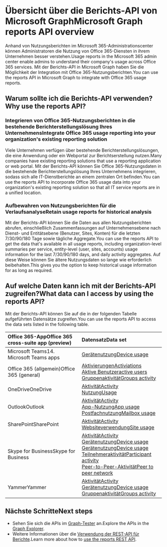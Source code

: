 # <a name="microsoft-graph-reports-api-overview"></a><span data-ttu-id="63584-101">Übersicht über die Berichts-API von Microsoft Graph</span><span class="sxs-lookup"><span data-stu-id="63584-101">Microsoft Graph reports API overview</span></span>

<span data-ttu-id="63584-102">Anhand von Nutzungsberichten im Microsoft 365-Administrationscenter können Administratoren die Nutzung von Office 365-Diensten in ihrem Unternehmen besser verstehen.</span><span class="sxs-lookup"><span data-stu-id="63584-102">Usage reports in the Microsoft 365 admin center enable admins to understand their company's usage across Office 365 services.</span></span> <span data-ttu-id="63584-103">Mit der Berichts-API in Microsoft Graph haben Sie die Möglichkeit der Integration mit Office 365-Nutzungsberichten.</span><span class="sxs-lookup"><span data-stu-id="63584-103">You can use the reports API in Microsoft Graph to integrate with Office 365 usage reports.</span></span>

## <a name="why-use-the-reports-api"></a><span data-ttu-id="63584-104">Warum sollte ich die Berichts-API verwenden?</span><span class="sxs-lookup"><span data-stu-id="63584-104">Why use the reports API?</span></span>

### <a name="integrate-office-365-usage-reporting-into-your-organizations-existing-reporting-solution"></a><span data-ttu-id="63584-105">Integrieren von Office 365-Nutzungsberichten in die bestehende Berichterstellungslösung Ihres Unternehmens</span><span class="sxs-lookup"><span data-stu-id="63584-105">Integrate Office 365 usage reporting into your organization's existing reporting solution</span></span>
<span data-ttu-id="63584-106">Viele Unternehmen verfügen über bestehende Berichterstellungslösungen, die eine Anwendung oder ein Webportal zur Berichtserstellung nutzen.</span><span class="sxs-lookup"><span data-stu-id="63584-106">Many companies have existing reporting solutions that use a reporting application or web portal.</span></span> <span data-ttu-id="63584-107">Mit der Berichts-API können Sie Office 365-Nutzungsdaten in die bestehende Berichterstellungslösung Ihres Unternehmens integrieren, sodass sich alle IT-Dienstberichte an einem zentralen Ort befinden.</span><span class="sxs-lookup"><span data-stu-id="63584-107">You can use the reports API to incorporate Office 365 usage data into your organization's existing reporting solution so that all IT service reports are in a unified location.</span></span>  

### <a name="retain-usage-reports-for-historical-analysis"></a><span data-ttu-id="63584-108">Aufbewahren von Nutzungsberichten für die Verlaufsanalyse</span><span class="sxs-lookup"><span data-stu-id="63584-108">Retain usage reports for historical analysis</span></span>
<span data-ttu-id="63584-109">Mit der Berichts-API können Sie die Daten aus allen Nutzungsberichten abrufen, einschließlich Zusammenfassungen auf Unternehmensebene nach Dienst- und Entitätsebene (Benutzer, Sites, Konten) für die letzten 7/30/90/180 Tage sowie tägliche Aggregate.</span><span class="sxs-lookup"><span data-stu-id="63584-109">You can use the reports API to get the data that's available in all usage reports, including organization-level summaries per service, entity-level (user, sites, accounts) usage information for the last 7/30/90/180 days, and daily activity aggregates.</span></span> <span data-ttu-id="63584-110">Auf diese Weise können Sie ältere Nutzungsdaten so lange wie erforderlich beibehalten.</span><span class="sxs-lookup"><span data-stu-id="63584-110">This gives you the option to keep historical usage information for as long as required.</span></span>

## <a name="what-data-can-i-access-by-using-the-reports-api"></a><span data-ttu-id="63584-111">Auf welche Daten kann ich mit der Berichts-API zugreifen?</span><span class="sxs-lookup"><span data-stu-id="63584-111">What data can I access by using the reports API?</span></span>

<span data-ttu-id="63584-112">Mit der Berichts-API können Sie auf die in der folgenden Tabelle aufgeführten Datensätze zugreifen.</span><span class="sxs-lookup"><span data-stu-id="63584-112">You can use the reports API to access the data sets listed in the following table.</span></span>

|<span data-ttu-id="63584-113">Office 365-App</span><span class="sxs-lookup"><span data-stu-id="63584-113">Office 365 cross-suite app (preview)</span></span>|<span data-ttu-id="63584-114">Datensatz</span><span class="sxs-lookup"><span data-stu-id="63584-114">Data set</span></span>|
|:--------|:--------|
|<span data-ttu-id="63584-115">Microsoft Teams</span><span class="sxs-lookup"><span data-stu-id="63584-115">14. Microsoft Teams apps</span></span>|[<span data-ttu-id="63584-116">Gerätenutzung</span><span class="sxs-lookup"><span data-stu-id="63584-116">Device usage</span></span>](../api-reference/v1.0/resources/microsoft_teams_device_usage_reports.md)<br/>|[<span data-ttu-id="63584-117">Benutzeraktivität</span><span class="sxs-lookup"><span data-stu-id="63584-117">User activity</span></span>](../api-reference/v1.0/resources/microsoft_teams_user_activity_reports.md)|
|<span data-ttu-id="63584-118">Office 365 (allgemein)</span><span class="sxs-lookup"><span data-stu-id="63584-118">Office 365 (general)</span></span> |[<span data-ttu-id="63584-119">Aktivierungen</span><span class="sxs-lookup"><span data-stu-id="63584-119">Activiations</span></span>](../api-reference/v1.0/resources/office_365_activations_reports.md)<br/>[<span data-ttu-id="63584-120">Aktive Benutzer</span><span class="sxs-lookup"><span data-stu-id="63584-120">active users</span></span>](../api-reference/v1.0/resources/office_365_active_users_reports.md)<br/>[<span data-ttu-id="63584-121">Gruppenaktivität</span><span class="sxs-lookup"><span data-stu-id="63584-121">Groups activity</span></span>](../api-reference/v1.0/resources/office_365_groups_activity_reports.md)|
|<span data-ttu-id="63584-122">OneDrive</span><span class="sxs-lookup"><span data-stu-id="63584-122">OneDrive</span></span> |[<span data-ttu-id="63584-123">Aktivität</span><span class="sxs-lookup"><span data-stu-id="63584-123">Activity</span></span>](../api-reference/v1.0/resources/onedrive_activity_reports.md)<br/>[<span data-ttu-id="63584-124">Nutzung</span><span class="sxs-lookup"><span data-stu-id="63584-124">Usage</span></span>](../api-reference/v1.0/resources/onedrive_usage_reports.md)|
|<span data-ttu-id="63584-125">Outlook</span><span class="sxs-lookup"><span data-stu-id="63584-125">Outlook</span></span>|[<span data-ttu-id="63584-126">Aktivität</span><span class="sxs-lookup"><span data-stu-id="63584-126">Activity</span></span>](../api-reference/v1.0/resources/email_activity_reports.md)<br/>[<span data-ttu-id="63584-127">App-Nutzung</span><span class="sxs-lookup"><span data-stu-id="63584-127">App usage</span></span>](../api-reference/v1.0/resources/email_app_usage_reports.md)<br/>[<span data-ttu-id="63584-128">Postfachnutzung</span><span class="sxs-lookup"><span data-stu-id="63584-128">Mailbox usage</span></span>](../api-reference/v1.0/resources/mailbox_usage_reports.md)|
|<span data-ttu-id="63584-129">SharePoint</span><span class="sxs-lookup"><span data-stu-id="63584-129">SharePoint</span></span> |[<span data-ttu-id="63584-130">Aktivität</span><span class="sxs-lookup"><span data-stu-id="63584-130">Activity</span></span>](../api-reference/v1.0/resources/sharepoint_activity_reports.md)<br/>[<span data-ttu-id="63584-131">Websiteverwendung</span><span class="sxs-lookup"><span data-stu-id="63584-131">Site usage</span></span>](../api-reference/v1.0/resources/sharepoint_site_usage_reports.md)|
|<span data-ttu-id="63584-132">Skype for Business</span><span class="sxs-lookup"><span data-stu-id="63584-132">Skype for Business</span></span> |[<span data-ttu-id="63584-133">Aktivität</span><span class="sxs-lookup"><span data-stu-id="63584-133">Activity</span></span>](../api-reference/v1.0/resources/skype_for_business_activity_reports.md)<br/>[<span data-ttu-id="63584-134">Gerätenutzung</span><span class="sxs-lookup"><span data-stu-id="63584-134">Device usage</span></span>](../api-reference/v1.0/resources/skype_for_business_device_usage_reports.md)<br/>[<span data-ttu-id="63584-135">Gerätenutzung</span><span class="sxs-lookup"><span data-stu-id="63584-135">Device usage</span></span>](../api-reference/v1.0/resources/skype_for_business_device_usage_reports.md)<br/>[<span data-ttu-id="63584-136">Teilnehmeraktivität</span><span class="sxs-lookup"><span data-stu-id="63584-136">Participant activity</span></span>](../api-reference/v1.0/resources/skype_for_business_participant_activity_reports.md)<br/>[<span data-ttu-id="63584-137">Peer-to-Peer-Aktivität</span><span class="sxs-lookup"><span data-stu-id="63584-137">Peer to peer network</span></span>](../api-reference/v1.0/resources/skype_for_business_peer_to_peer_activity.md)|
|<span data-ttu-id="63584-138">Yammer</span><span class="sxs-lookup"><span data-stu-id="63584-138">Yammer</span></span> |[<span data-ttu-id="63584-139">Aktivität</span><span class="sxs-lookup"><span data-stu-id="63584-139">Activity</span></span>](../api-reference/v1.0/resources/yammer_activity_reports.md)<br/>[<span data-ttu-id="63584-140">Gerätenutzung</span><span class="sxs-lookup"><span data-stu-id="63584-140">Device usage</span></span>](../api-reference/v1.0/resources/yammer_device_usage_reports.md)<br/>[<span data-ttu-id="63584-141">Gruppenaktivität</span><span class="sxs-lookup"><span data-stu-id="63584-141">Groups activity</span></span>](../api-reference/v1.0/resources/yammer_groups_activity_reports.md)|

## <a name="next-steps"></a><span data-ttu-id="63584-142">Nächste Schritte</span><span class="sxs-lookup"><span data-stu-id="63584-142">Next steps</span></span>

* <span data-ttu-id="63584-143">Sehen Sie sich die APIs im [Graph-Tester](https://developer.microsoft.com/de-DE/graph/graph-explorer) an.</span><span class="sxs-lookup"><span data-stu-id="63584-143">Explore the APIs in the [Graph Explorer](https://developer.microsoft.com/de-DE/graph/graph-explorer).</span></span>
* <span data-ttu-id="63584-144">Weitere Informationen über die [Verwendung der REST-API für Berichte](../api-reference/v1.0/resources/report.md).</span><span class="sxs-lookup"><span data-stu-id="63584-144">Learn more about how to [use the reports REST API](../api-reference/v1.0/resources/report.md).</span></span>

